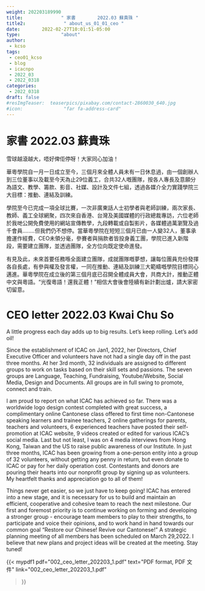 ```yaml
---
weight: 202203189990
title:              " 家書		2022.03	蘇貴珠 "
title2:              " about_us_01_01_ceo "
date:        2022-02-27T10:01:51-05:00
type:               "about"
author:
 - kcso
tags:
 - ceo01_kcso
 - blog
 - icacnpo
 - 2022_03
 - 2022_0318
categories:
 - 2022_0318
draft: false
#resImgTeaser:  teaserpics/pixabay.com/contact-2860030_640.jpg
#icon:               "far fa-address-card"
---
```





# 家書		2022.03	蘇貴珠 

雪球越滾越大，唔好俾佢停呀！大家同心加油！ 

華粵學院自一月一日成立至今，三個月來全體人員未有一日休息過，由一個創辦人到三位董事以及載至今天為止29位義工，合共32人嘅團隊，按各人專長及意願分為語文、教學、籌款、影音、社媒、設計及文件七組，透過各媒介全力實踐學院三大目標：推動、連結及訓練。

學院至今已完成一項全球比賽，一次非廣東話人士初學者與老師訓練，兩次家長、教師、義工全球網聚，四次來自香港、台灣及美國媒體的行政總裁專訪，六位老師於我哋公開免費使用的網站宣傳教學，九段轉載或自製影片，各媒體過萬瀏覽及過千會員........但我們仍不想停。當華粵學院在短短三個月已由一人變32人，董事承擔運作經費，CEO未領分毫，參賽者與捐款者皆投身義工團，學院已進入新階段，需要建立團隊，並透過團隊，全方位向既定使命進發。 

有見及此，未來首要任務喺全面建立團隊，成就團隊嘅夢想，讓每位團員充份發揮各自長處，有參與權及發言權，一同在推動、連結及訓練三大範疇嘅學院目標同心邁進。華粵學院在成立後的第三個月底已召開全體成員大會，共商大計，推動正體中文與粵語。“光復粵語！還我正體！”相信大會後會陸續有新計劃出爐，請大家密切留意。

# CEO letter	2022.03        Kwai Chu So

A little progress each day adds up to big results.  Let’s keep rolling.  Let’s add oil!

Since the establishment of ICAC on Jan1, 2022, her Directors, Chief Executive Officer and volunteers have not had a single day off in the past three months.  At her 3rd month, 32 individuals are assigned to different groups to work on tasks based on their skill sets and passions. The seven groups are Language, Teaching, Fundraising, Youtube/Website, Social Media, Design and Documents.  All groups are in full swing to promote, connect and train.

I am proud to report on what ICAC has achieved so far.  There was a worldwide logo design contest completed with great success, a complimentary online Cantonese class offered to first time non-Cantonese speaking learners and trainee teachers, 2 online gatherings for parents, teachers and volunteers, 6 experienced teachers have posted their  self-promotion at ICAC website, 9 videos created or edited for various ICAC’s social media. Last but not least, I was on 4 media interviews from Hong Kong, Taiwan and the US to raise public awareness of our Institute. In just three months, ICAC has been growing from a one-person entity into a group of 32 volunteers, without getting any penny in return, but even donate to ICAC or pay for her daily operation cost.  Contestants and donors are pouring their hearts into our nonprofit group by signing up as volunteers. My heartfelt thanks and appreciation go to all of them! 

Things never get easier, so we just have to keep going!  ICAC has entered into a new stage, and it is necessary for us to build and maintain an efficient, cooperative and cohesive team to reach the next milestone.  Our first and foremost priority is to continue working on forming and developing a stronger group - encourage team members to play to their strengths, to participate and voice their opinions, and to work hand in hand towards our common goal “Restore our Chinese! Revive our Cantonese!”  A strategic planning meeting of all members has been scheduled on March 29,2022. I believe that new plans and project ideas will be created at the meeting.  Stay tuned!


{{< mypdf1 pdf="002_ceo_letter_202203_1.pdf"
text="PDF format, PDF 文件"
link="002_ceo_letter_202203_1.pdf"
>}}

